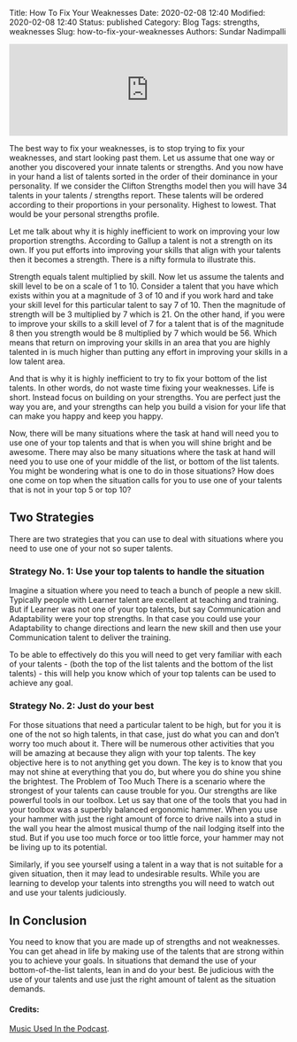 Title: How To Fix Your Weaknesses
Date: 2020-02-08 12:40
Modified: 2020-02-08 12:40
Status: published
Category: Blog
Tags: strengths, weaknesses
Slug: how-to-fix-your-weaknesses
Authors: Sundar Nadimpalli

<iframe width="100%" height="166" scrolling="no" frameborder="no" allow="autoplay" src="https://w.soundcloud.com/player/?url=https%3A//api.soundcloud.com/tracks/749362198&color=%23ff5500&auto_play=false&hide_related=false&show_comments=true&show_user=true&show_reposts=false&show_teaser=true"></iframe>


The best way to fix your weaknesses, is to stop trying to fix your weaknesses, and start looking past them. Let us assume that one way or another you discovered your innate talents or strengths. And you now have in your hand a list of talents sorted in the order of their dominance in your personality. If we consider the Clifton Strengths model then you will have 34 talents in your talents / strengths report. These talents will be ordered according to their proportions in your personality. Highest to lowest. That would be your personal strengths profile. 

Let me talk about why it is highly inefficient to work on improving your low proportion strengths. According to Gallup a talent is not a strength on its own. If you put efforts into improving your skills that align with your talents then it becomes a strength. There is a nifty formula to illustrate this. 

Strength equals talent multiplied by skill. Now let us assume the talents and skill level to be on a scale of 1 to 10. Consider a talent that you have which exists within you at a magnitude of 3 of 10 and if you work hard and take your skill level for this particular talent to say 7 of 10. Then the magnitude of strength will be 3 multiplied by 7 which is 21. 
On the other hand, if you were to improve your skills to a skill level of 7 for a talent that is of the magnitude 8 then you strength would be 8 multiplied by 7 which would be 56. Which means that return on improving your skills in an area that you are highly talented in is much higher than putting any effort in improving your skills in a low talent area. 

And that is why it is highly inefficient to try to fix your bottom of the list talents. In other words, do not waste time fixing your weaknesses. Life is short. Instead focus on building on your strengths. You are perfect just the way you are, and your strengths can help you build a vision for your life that can make you happy and keep you happy.  

Now, there will be many situations where the task at hand will need you to use one of your top talents and that is when you will shine bright and be awesome. There may also be many situations where the task at hand will need you to use one of your middle of the list, or bottom of the list talents. You might be wondering what is one to do in those situations? How does one come on top when the situation calls for you to use one of your talents that is not in your top 5 or top 10? 

## Two Strategies

There are two strategies that you can use to deal with situations where you need to use one of your not so super talents. 

### Strategy No. 1: Use your top talents to handle the situation

Imagine a situation where you need to teach a bunch of people a new skill. Typically people with Learner talent are excellent at teaching and training. But if Learner was not one of your top talents, but say Communication and Adaptability were your top strengths. In that case you could use your Adaptability to change directions and learn the new skill and then use your Communication talent to deliver the training. 

To be able to effectively do this you will need to get very familiar with each of your talents - (both the top of the list talents and the bottom of the list talents) - this will help you know which of your top talents can be used to achieve any goal. 

### Strategy No. 2: Just do your best

For those situations that need a particular talent to be high, but for you it is one of the not so high talents, in that case, just do what you can and don’t worry too much about it. There will be numerous other activities that you will be amazing at because they align with your top talents. The key objective here is to not anything get you down. The key is to know that you may not shine at everything that you do, but where you do shine you shine the brightest. 
The Problem of Too Much
There is a scenario where the strongest of your talents can cause trouble for you. Our strengths are like powerful tools in our toolbox. Let us say that one of the tools that you had in your toolbox was a superbly balanced ergonomic hammer. When you use your hammer with just the right amount of force to drive nails into a stud in the wall you hear the almost musical thump of the nail lodging itself into the stud. But if you use too much force or too little force, your hammer may not be living up to its potential. 

Similarly, if you see yourself using a talent in a way that is not suitable for a given situation, then it may lead to undesirable results. While you are learning to develop your talents into strengths you will need to watch out and use your talents judiciously. 

## In Conclusion

You need to know that you are made up of strengths and not weaknesses. You can get ahead in life by making use of the talents that are strong within you to achieve your goals. In situations that demand the use of your bottom-of-the-list talents, lean in and do your best. Be judicious with the use of your talents and use just the right amount of talent as the situation demands. 

#### Credits: 
[Music Used In the Podcast](https://freesound.org/people/oymaldonado/sounds/453396/).

